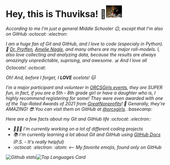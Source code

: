 <h1>Hey, this is Thuviksa! 👋<img src="images/oce.jpeg" alt="image header" width="50"/></h1>
<h6>
According to me I'm just a general Middle Schooler 😉, except that I'm also on GitHub :octocat: :electron:

I am a huge fan of Git and GitHub, and I love to code (especialy in Python). 🐍 
[Dr. Proffen](https://github.com/tproffen), [Amelie Nagle](https://github.com/SootSprite15), and many others are my major roll-models. 
I, also love collecting and analyzing data, because the results are always amazingly unpredictable, suprising, and awesome. 📊 
And I love all Octocats! :octocat:

Oh! And, before I forget, I ***LOVE*** ocelots! 🐱

I'm a major participant and volunteer in [ORCSGirls events](https://www.orcsgirls.org/events), they are SUPER fun, in fact, if you are a 5th - 8th grade girl or have a daughter who is, I highly recommend registering for some! 
They were even awarded with one of the Top-Rated Awards of 2021 from [GreatNonprofits](https://greatnonprofits.org/org/oak-ridge-computer-science-girls)! 🥇 
Genarally, they're AMAZING! 😎 
You can visit them on GitHub at [@orcsgirls](https://github.com/orcsgirls). :basecamp:

Here are a few facts about my Git and GitHub life :octocat: :electron::

- 👩🏻‍💻 I'm currently working on a lot of different coding projects
- 📚 I'm currently learning a lot about Git and GitHub using [GitHub Docs](https://docs.github.com/) (P.S. - It's really helpful)
- :octocat: :electron: :atom: <-- My favorite emojis, found only on GitHub

![Github stats](https://github-readme-stats.vercel.app/api?username=cyber-ocelot&theme=cobalt&show_icons=true&count_private=true&count_all_commits=true)![Top Languages Card](https://github-readme-stats.vercel.app/api/top-langs/?username=cyber-ocelot&layout=compact&theme=cobalt)
</h6>
<!--
**ThuviksaM/ThuviksaM** is a ✨ _special_ ✨ repository because its `README.md` (this file) appears on your GitHub profile.

Here are some ideas to get you started:

- 🔭 I’m currently working on ...
- 🌱 I’m currently learning ...
- 👯 I’m looking to collaborate on ...
- 🤔 I’m looking for help with ...
- 💬 Ask me about ...
- 📫 How to reach me: ...
- 😄 Pronouns: ...
- ⚡ Fun fact: ...
-->
